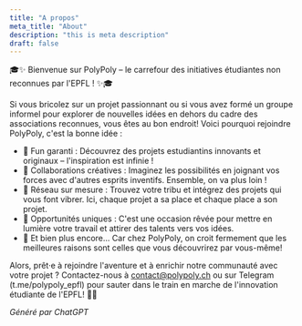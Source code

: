 ```yaml
---
title: "A propos"
meta_title: "About"
description: "this is meta description"
draft: false
---
```


🎓✨ Bienvenue sur PolyPoly – le carrefour des initiatives étudiantes non reconnues par l'EPFL ! ✨🎓

Si vous bricolez sur un projet passionnant ou si vous avez formé un groupe informel pour explorer de nouvelles idées en dehors du cadre des associations reconnues, vous êtes au bon endroit! Voici pourquoi rejoindre PolyPoly, c'est la bonne idée :

- 🚀 Fun garanti : Découvrez des projets estudiantins innovants et originaux – l'inspiration est infinie !
- 🤝 Collaborations créatives : Imaginez les possibilités en joignant vos forces avec d'autres esprits inventifs. Ensemble, on va plus loin !
- 🔗 Réseau sur mesure : Trouvez votre tribu et intégrez des projets qui vous font vibrer. Ici, chaque projet a sa place et chaque place a son projet.
- 🌟 Opportunités uniques : C'est une occasion rêvée pour mettre en lumière votre travail et attirer des talents vers vos idées.
- 🧐 Et bien plus encore... Car chez PolyPoly, on croit fermement que les meilleures raisons sont celles que vous découvrirez par vous-même!

Alors, prêt·e à rejoindre l'aventure et à enrichir notre communauté avec votre projet ? Contactez-nous à contact@polypoly.ch ou sur Telegram (t.me/polypoly_epfl) pour sauter dans le train en marche de l'innovation étudiante de l'EPFL! 🚂💡

_Généré par ChatGPT_
